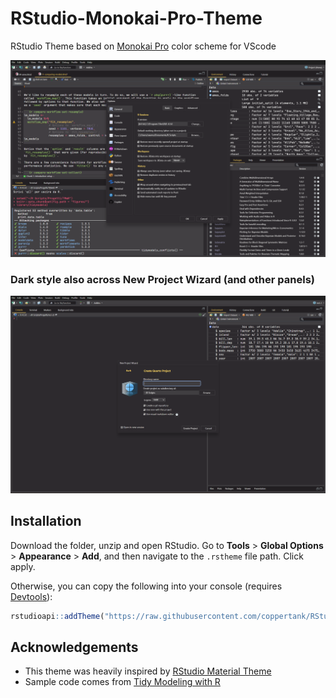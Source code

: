 # RStudio-Monokai-Pro-Theme

RStudio Theme based on [Monokai Pro](https://monokai.pro/) color scheme for VScode

![Monokai Pro](https://github.com/coppertank/RStudio-Monokai-Pro-Theme/blob/main/img/Monokai-Pro-Preview.png)

### Dark style also across New Project Wizard (and other panels)

![New Project Wizard](https://github.com/coppertank/RStudio-Monokai-Pro-Theme/blob/main/img/New-project-wizard.png)

## Installation

Download the folder, unzip and open RStudio. Go to **Tools** \> **Global Options** \> **Appearance** \> **Add**, and then navigate to the `.rstheme` file path. Click apply.

Otherwise, you can copy the following into your console (requires [Devtools](https://cran.r-project.org/web/packages/devtools/index.html)):

``` r
rstudioapi::addTheme("https://raw.githubusercontent.com/coppertank/RStudio-Monokai-Pro-Theme/refs/heads/main/Monokai%20Pro.rstheme", apply = TRUE)
```

## Acknowledgements

-   This theme was heavily inspired by [RStudio Material Theme](https://github.com/lusignan/RStudio-Material-Theme)
-   Sample code comes from [Tidy Modeling with R](https://www.tmwr.org/)